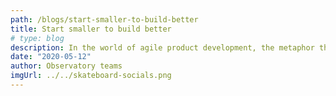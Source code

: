 ```yaml
---
path: /blogs/start-smaller-to-build-better
title: Start smaller to build better
# type: blog
description: In the world of agile product development, the metaphor that it is smarter to build a skateboard than it is to build a car is well-known.
date: "2020-05-12"
author: Observatory teams
imgUrl: ../../skateboard-socials.png
---
```


<!-- insert blog text here -->
